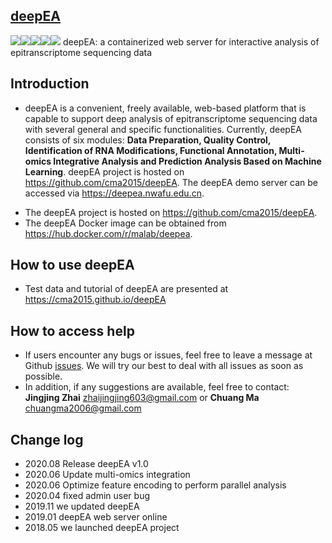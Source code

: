 ## [deepEA](https://cma2015.github.io/deepEA)

<a href="http://deepea.nwafu.edu.cn" target="_blank"><img src="https://img.shields.io/badge/Web_server-ready-red.svg"></a><a href="https://hub.docker.com/r/malab/deepea" target="_blank"><img src="https://img.shields.io/badge/Docker_image-ready-red.svg"></a><a href="https://hub.docker.com/r/malab/deepea" target="_blank"><img src="https://img.shields.io/docker/pulls/malab/deepea"></a><a href="https://github.com/cma2015/deepEA" target="_blank"><img src="https://img.shields.io/badge/Source_code-support-blue.svg"></a><a href="https://deepea.nwafu.edu.cn/static/test_data.zip" target="_blank"><img src="https://img.shields.io/badge/Test_data-support-blue.svg"></a>
deepEA: a containerized web server for interactive analysis of epitranscriptome sequencing data


## Introduction
- deepEA is a convenient, freely available, web-based platform that is capable to support deep analysis of epitranscriptome sequencing data with several general and specific functionalities. Currently, deepEA consists of six modules: **Data Preparation, Quality Control, Identification of RNA Modifications, Functional Annotation, Multi-omics Integrative Analysis and Prediction Analysis Based on Machine Learning**. deepEA project is hosted on https://github.com/cma2015/deepEA. The deepEA demo server can be accessed via https://deepea.nwafu.edu.cn.
* The deepEA project is hosted on https://github.com/cma2015/deepEA.
* The deepEA Docker image can be obtained from https://hub.docker.com/r/malab/deepea.

## How to use deepEA
- Test data and tutorial of deepEA are presented at https://cma2015.github.io/deepEA

## How to access help
* If users encounter any bugs or issues, feel free to leave a message at Github [issues](<https://github.com/cma2015/deepEA/issues>). We will try our best to deal with all issues as soon as possible.
* In addition, if any suggestions are available, feel free to contact: __Jingjing Zhai__ <zhaijingjing603@gmail.com> or __Chuang Ma__ <chuangma2006@gmail.com>

## Change log
- 2020.08 Release deepEA v1.0
- 2020.06 Update multi-omics integration
- 2020.06 Optimize feature encoding to perform parallel analysis
- 2020.04 fixed admin user bug
- 2019.11 we updated deepEA
- 2019.01 deepEA web server online
- 2018.05 we launched deepEA project

